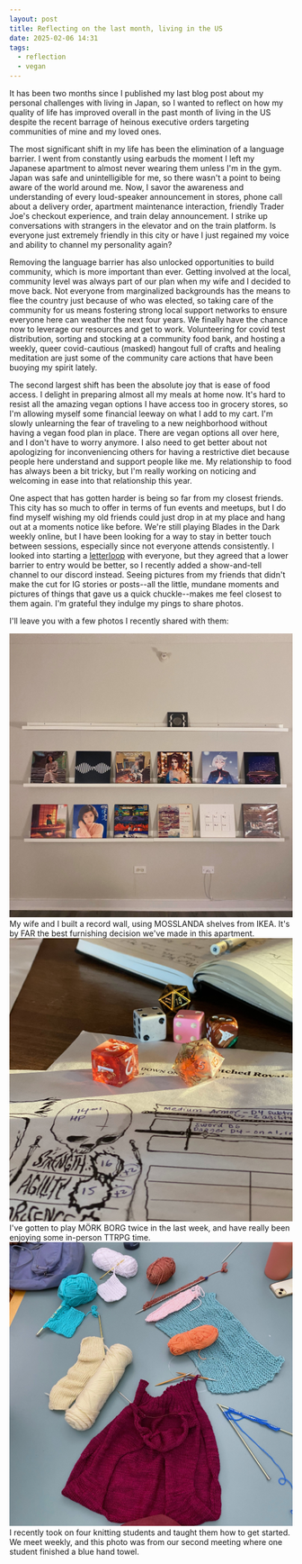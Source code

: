 ```yaml
---
layout: post
title: Reflecting on the last month, living in the US
date: 2025-02-06 14:31
tags:
  - reflection
  - vegan
---
```

It has been two months since I published my last blog post about my personal challenges with living in Japan, so I wanted to reflect on how my quality of life has improved overall in the past month of living in the US despite the recent barrage of heinous executive orders targeting communities of mine and my loved ones.<!--excerpt-->

The most significant shift in my life has been the elimination of a language barrier. I went from constantly using earbuds the moment I left my Japanese apartment to almost never wearing them unless I'm in the gym. Japan was safe and unintelligible for me, so there wasn't a point to being aware of the world around me. Now, I savor the awareness and understanding of every loud-speaker announcement in stores, phone call about a delivery order, apartment maintenance interaction, friendly Trader Joe's checkout experience, and train delay announcement. I strike up conversations with strangers in the elevator and on the train platform. Is everyone just extremely friendly in this city or have I just regained my voice and ability to channel my personality again? 

Removing the language barrier has also unlocked opportunities to build community, which is more important than ever. Getting involved at the local, community level was always part of our plan when my wife and I decided to move back. Not everyone from marginalized backgrounds has the means to flee the country just because of who was elected, so taking care of the community for us means fostering strong local support networks to ensure everyone here can weather the next four years. We finally have the chance now to leverage our resources and get to work. Volunteering for covid test distribution, sorting and stocking at a community food bank, and hosting a weekly, queer covid-cautious (masked) hangout full of crafts and healing meditation are just some of the community care actions that have been buoying my spirit lately.

The second largest shift has been the absolute joy that is ease of food access. I delight in preparing almost all my meals at home now. It's hard to resist all the amazing vegan options I have access too in grocery stores, so I'm allowing myself some financial leeway on what I add to my cart. I'm slowly unlearning the fear of traveling to a new neighborhood without having a vegan food plan in place. There are vegan options all over here, and I don't have to worry anymore. I also need to get better about not apologizing for inconveniencing others for having a restrictive diet because people here understand and support people like me. My relationship to food has always been a bit tricky, but I'm really working on noticing and welcoming in ease into that relationship this year.

One aspect that has gotten harder is being so far from my closest friends. This city has so much to offer in terms of fun events and meetups, but I do find myself wishing my old friends could just drop in at my place and hang out at a moments notice like before. We're still playing Blades in the Dark weekly online, but I have been looking for a way to stay in better touch between sessions, especially since not everyone attends consistently. I looked into starting a <a target="_blank" href="https://www.letterloop.co/">letterloop</a> with everyone, but they agreed that a lower barrier to entry would be better, so I recently added a show-and-tell channel to our discord instead. Seeing pictures from my friends that didn't make the cut for IG stories or posts--all the little, mundane moments and pictures of things that gave us a quick chuckle--makes me feel closest to them again. I'm grateful they indulge my pings to share photos.

I'll leave you with a few photos I recently shared with them:
<div class="three-col">
	<div>
		<img src="\graphics\blog\2025\record shelves.jpg" alt="a beige wall with three while shelves. The bottom two shelves hold six record sleeves each. the top shelf has a single small record.">
		My wife and I built a record wall, using MOSSLANDA shelves from IKEA. It's by FAR the best furnishing decision we've made in this apartment.
	</div>
	<div>
		<img src="\graphics\blog\2025\mork-borg.jpg" alt="six unique dice are atop a wooden surface with a notebook and character sheet on it. they are illuminated by sunlight.">
		I've gotten to play MÖRK BORG twice in the last week, and have really been enjoying some in-person TTRPG time.
	</div>
	<div>
		<img src="\graphics\blog\2025\knitting-club.jpg" alt="knitting projects in various states of progress are on top of a blue table top">
		I recently took on four knitting students and taught them how to get started. We meet weekly, and this photo was from our second meeting where one student finished a blue hand towel.
		</div>
</div>